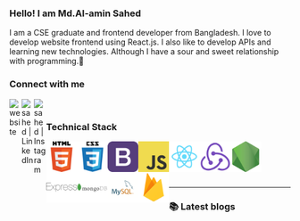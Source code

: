 ### Hello! I am Md.Al-amin Sahed
I am a CSE graduate and frontend developer from Bangladesh. I love to develop website frontend using React.js. I also like to develop APIs and learning new technologies. Although I have a sour and sweet relationship with programming.:pleading_face:


### Connect with me
<!-- [<img align="left" alt="website " width="22px" src="https://raw.githubusercontent.com/iconic/open-iconic/master/svg/globe.svg" />]() -->
[<img align="left" alt="website " width="22px" src="https://cdn.jsdelivr.net/npm/simple-icons@3.13.0/icons/gmail.svg" />](mailto:alaminsahed101@gmail.com)
[<img align="left" alt="sahed | LinkedIn" width="22px" src="https://cdn.jsdelivr.net/npm/simple-icons@v3/icons/linkedin.svg" />](https://www.linkedin.com/in/md-al-amin-sahed/)
[<img align="left" alt="sahed | Instagram" width="22px" src="https://cdn.jsdelivr.net/npm/simple-icons@v3/icons/medium.svg" />](https://alaminsahed.medium.com/)

<br/>

### Technical Stack
<img align="left" alt="html" width="55px" src="https://raw.githubusercontent.com/github/explore/80688e429a7d4ef2fca1e82350fe8e3517d3494d/topics/html/html.png" />

<img align="left" alt="css " width="55px" src="https://raw.githubusercontent.com/github/explore/80688e429a7d4ef2fca1e82350fe8e3517d3494d/topics/css/css.png" />

<img align="left" alt="bootstrap " width="55px" src="https://raw.githubusercontent.com/github/explore/80688e429a7d4ef2fca1e82350fe8e3517d3494d/topics/bootstrap/bootstrap.png" />

<img align="left" alt="javascript" width="55px" src="https://raw.githubusercontent.com/github/explore/80688e429a7d4ef2fca1e82350fe8e3517d3494d/topics/javascript/javascript.png" />

<img align="left" alt="React.js " width="55px" src="https://raw.githubusercontent.com/github/explore/80688e429a7d4ef2fca1e82350fe8e3517d3494d/topics/react/react.png" />

<img align="left" alt="redux " width="55px" src="https://raw.githubusercontent.com/github/explore/80688e429a7d4ef2fca1e82350fe8e3517d3494d/topics/redux/redux.png" />
<img align="left" alt="node " width="55px" src="https://raw.githubusercontent.com/github/explore/80688e429a7d4ef2fca1e82350fe8e3517d3494d/topics/nodejs/nodejs.png" />
<img align="left" alt="express " width="55px" src="https://raw.githubusercontent.com/github/explore/80688e429a7d4ef2fca1e82350fe8e3517d3494d/topics/express/express.png" />
<img align="left" alt="mongodb " width="55px" src="https://raw.githubusercontent.com/github/explore/80688e429a7d4ef2fca1e82350fe8e3517d3494d/topics/mongodb/mongodb.png" />
<img align="left" alt="mysql " width="55px" src="https://raw.githubusercontent.com/github/explore/80688e429a7d4ef2fca1e82350fe8e3517d3494d/topics/mysql/mysql.png" />
<img align="left" alt="firebase" width="55px" src="https://raw.githubusercontent.com/github/explore/80688e429a7d4ef2fca1e82350fe8e3517d3494d/topics/firebase/firebase.png" />

<br/>
<br/>
<br/>
<br/>

---

### :books: Latest blogs
<!-- BLOG-POST-LIST:START -->
<!-- BLOG-POST-LIST:END -->







